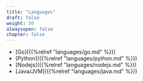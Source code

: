 ```yaml
---
title: "Languages"
draft: false
weight: 50
alwaysopen: false
chapter: false
---
```


* [Go]({{%relref "languages/go.md" %}})
* [Python]({{%relref "languages/python.md" %}})
* [Nodejs]({{%relref "languages/nodejs.md" %}})
* [Java/JVM]({{%relref "languages/java.md" %}})

